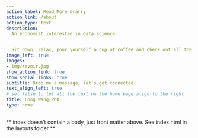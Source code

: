 ```yaml
---
action_label: Read More &rarr;
action_link: /about
action_type: text
description: 
  An economist interested in data science. 


  Sit down, relax, pour yourself a cup of coffee and check out all the cool stuff I am working on!
image_left: true
images:
- img/revoir.jpg
show_action_link: true
show_social_links: true
subtitle: Drop me a message, let's get connected!
text_align_left: true
# set false to let all the text on the home page align to the right
title: Cong Wang|PhD
type: home
---
```


** index doesn't contain a body, just front matter above.
See index.html in the layouts folder **
